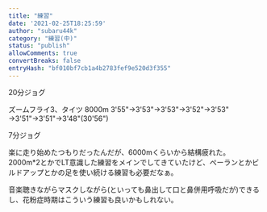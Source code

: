 ```yaml
---
title: "練習"
date: '2021-02-25T18:25:59'
author: "subaru44k"
category: "練習(中)"
status: "publish"
allowComments: true
convertBreaks: false
entryHash: "bf010bf7cb1a4b2783fef9e520d3f355"
---
```

20分ジョグ

ズームフライ3、タイツ
8000m
3'55"→3'53"→3'53"→3'52"→3'53"
→3'51"→3'51"→3'48"(30'56")

7分ジョグ

楽に走り始めたつもりだったんだが、6000mくらいから結構疲れた。
2000m*2とかでLT意識した練習をメインでしてきていたけど、ペーランとかビルドアップとかの足を使い続ける練習も必要だなぁ。

音楽聴きながらマスクしながら(といっても鼻出して口と鼻併用呼吸だが)できるし、花粉症時期はこういう練習も良いかもしれない。
